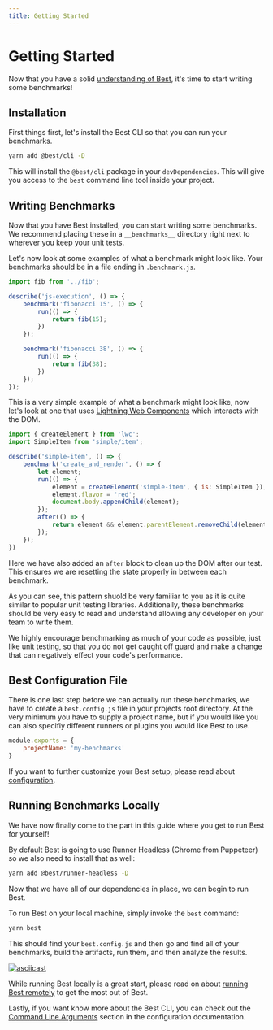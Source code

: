 ```yaml
---
title: Getting Started
---
```


# Getting Started
Now that you have a solid [understanding of Best](/guide/introduction), it's time to start writing some benchmarks!

## Installation
First things first, let's install the Best CLI so that you can run your benchmarks.
```sh
yarn add @best/cli -D
```
This will install the `@best/cli` package in your `devDependencies`. This will give you access to the `best` command line tool inside your project.

## Writing Benchmarks
Now that you have Best installed, you can start writing some benchmarks. We recommend placing these in a `__benchmarks__` directory right next to wherever you keep your unit tests.

Let's now look at some examples of what a benchmark might look like. Your benchmarks should be in a file ending in `.benchmark.js`.

```js
import fib from '../fib';

describe('js-execution', () => {
    benchmark('fibonacci 15', () => {
        run(() => {
            return fib(15);
        })
    });

    benchmark('fibonacci 38', () => {
        run(() => {
            return fib(38);
        })
    });
});
```

This is a very simple example of what a benchmark might look like, now let's look at one that uses [Lightning Web Components](https://lwc.dev) which interacts with the DOM.

```js
import { createElement } from 'lwc';
import SimpleItem from 'simple/item';

describe('simple-item', () => {
    benchmark('create_and_render', () => {
        let element;
        run(() => {
            element = createElement('simple-item', { is: SimpleItem });
            element.flavor = 'red';
            document.body.appendChild(element);
        });
        after(() => {
            return element && element.parentElement.removeChild(element);
        });
    });
})
```

Here we have also added an `after` block to clean up the DOM after our test. This ensures we are resetting the state properly in between each benchmark.

As you can see, this pattern shuold be very familiar to you as it is quite similar to popular unit testing libraries. Additionally, these benchmarks should be very easy to read and understand allowing any developer on your team to write them.

We highly encourage benchmarking as much of your code as possible, just like unit testing, so that you do not get caught off guard and make a change that can negatively effect your code's performance.

## Best Configuration File
There is one last step before we can actually run these benchmarks, we have to create a `best.config.js` file in your projects root directory. At the very minimum you have to supply a project name, but if you would like you can also specifiy different runners or plugins you would like Best to use.

```js
module.exports = {
    projectName: 'my-benchmarks'
}
```

If you want to further customize your Best setup, please read about [configuration](/guide/configuration#best-configuration).

## Running Benchmarks Locally
We have now finally come to the part in this guide where you get to run Best for yourself!

By default Best is going to use Runner Headless (Chrome from Puppeteer) so we also need to install that as well:
```sh
yarn add @best/runner-headless -D
```

Now that we have all of our dependencies in place, we can begin to run Best.

To run Best on your local machine, simply invoke the `best` command:
```sh
yarn best
```
This should find your `best.config.js` and then go and find all of your benchmarks, build the artifacts, run them, and then analyze the results.

[![asciicast](https://asciinema.org/a/158780.png)](https://asciinema.org/a/158780)

While running Best locally is a great start, please read on about [running Best remotely](/guide/running-remotely) to get the most out of Best.

Lastly, if you want know more about the Best CLI, you can check out the [Command Line Arguments](/guide/configuration#command-line-argumemnts) section in the configuration documentation.